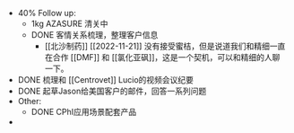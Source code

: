 - 40% Follow up:
	- 1kg AZASURE 清关中
	- DONE 客情关系梳理，整理客户信息
		- [[北沙制药]] [[2022-11-21]] 没有接受蜜桔，但是说道我们和精细一直在合作 [[DMF]] 和 [[氯化亚砜]]，这是一个契机，可以和精细的人聊一下。
- DONE 梳理和 [[Centrovet]] Lucio的视频会议纪要
- DONE 起草Jason给美国客户的邮件，回答一系列问题
- Other:
	- DONE CPhI应用场景配套产品
-